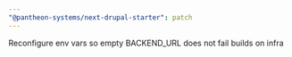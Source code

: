 ```yaml
---
"@pantheon-systems/next-drupal-starter": patch
---
```


Reconfigure env vars so empty BACKEND_URL does not fail builds on infra
